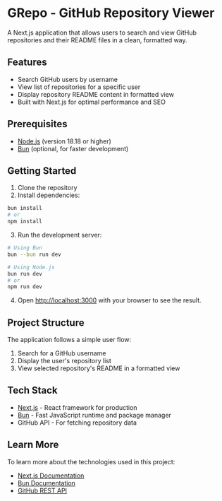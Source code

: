 # GRepo - GitHub Repository Viewer

A Next.js application that allows users to search and view GitHub repositories and their README files in a clean, formatted way.

## Features

- Search GitHub users by username
- View list of repositories for a specific user
- Display repository README content in formatted view
- Built with Next.js for optimal performance and SEO

## Prerequisites

- [Node.js](https://nodejs.org/) (version 18.18 or higher)
- [Bun](https://bun.sh/) (optional, for faster development)

## Getting Started

1. Clone the repository
2. Install dependencies:
```bash
bun install
# or
npm install
```

3. Run the development server:
```bash
# Using Bun
bun --bun run dev

# Using Node.js
bun run dev
# or
npm run dev
```

4. Open [http://localhost:3000](http://localhost:3000) with your browser to see the result.

## Project Structure

The application follows a simple user flow:
1. Search for a GitHub username
2. Display the user's repository list
3. View selected repository's README in a formatted view

## Tech Stack

- [Next.js](https://nextjs.org/) - React framework for production
- [Bun](https://bun.sh/) - Fast JavaScript runtime and package manager
- GitHub API - For fetching repository data

## Learn More

To learn more about the technologies used in this project:

- [Next.js Documentation](https://nextjs.org/docs)
- [Bun Documentation](https://bun.sh/docs)
- [GitHub REST API](https://docs.github.com/en/rest)
